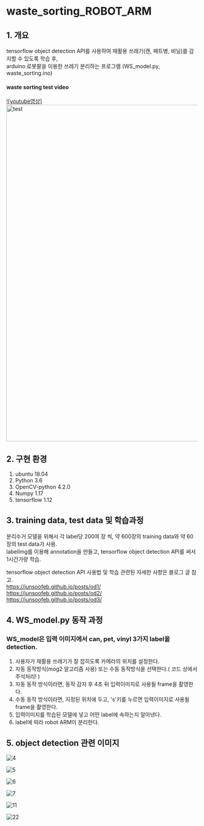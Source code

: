# waste_sorting_ROBOT_ARM
 

## 1. 개요

tensorflow object detection API를 사용하여 재활용 쓰레기(캔, 페트병, 비닐)를 감지할 수 있도록 학습 후,  
arduino 로봇팔을 이용한 쓰레기 분리하는 프로그램 (WS_model.py, waste_sorting.ino)  

#### waste sorting test video

[![youtube영상]<img width="884" alt="test" src="https://user-images.githubusercontent.com/46870741/72788373-25214900-3c75-11ea-8ba0-1607e2e961ef.png">](https://youtu.be/HzhoB2_SR_w)


## 2. 구현 환경

1) ubuntu 18.04
2) Python 3.6
3) OpenCV-python 4.2.0
4) Numpy 1.17
5) tensorflow 1.12

## 3. training data, test data 및 학습과정

분리수거 모델을 위해서 각 label당 200여 장 씩, 약 600장의 training data와 약 60장의 test data가 사용.  
labelImg를 이용해 annotation을 만들고, tensorflow object detection API를 써서 1시간가량 학습.

tensorflow object detection API 사용법 및 학습 관련된 자세한 사항은 블로그 글 참고.  
<https://junsoofeb.github.io/posts/od1/>   
<https://junsoofeb.github.io/posts/od2/>  
<https://junsoofeb.github.io/posts/od3/>  

## 4. WS_model.py  동작 과정

### WS_model은 입력 이미지에서 can, pet, vinyl 3가지 label을 detection.

1) 사용자가 재활용 쓰레기가 잘 잡히도록 카메라의 위치를 설정한다.    
2) 자동 동작방식(mog2 알고리즘 사용) 또는  수동 동작방식을 선택한다.( 코드 상에서 주석처리! )   
3) 자동 동작 방식이라면, 동작 감지 후 4초 뒤 입력이미지로 사용될 frame을 촬영한다.  
4) 수동 동작 방식이라면, 지정된 위치에 두고, 's'키를 누르면 입력이미지로 사용될 frame을 촬영한다.  
5) 입력이미지를 학습된 모델에 넣고 어떤 label에 속하는지 알아낸다.  
6) label에 따라 robot ARM이 분리한다.

## 5. object detection 관련 이미지

![4](https://user-images.githubusercontent.com/46870741/72787225-db376380-3c72-11ea-8785-4035511e9be4.png)

![5](https://user-images.githubusercontent.com/46870741/72787227-db376380-3c72-11ea-80f0-038f8409fae4.png)

![6](https://user-images.githubusercontent.com/46870741/72787229-dbcffa00-3c72-11ea-8cf8-97e77ba82493.png)

![7](https://user-images.githubusercontent.com/46870741/72787230-dbcffa00-3c72-11ea-80b5-4ba43e6afd51.png)

![11](https://user-images.githubusercontent.com/46870741/72787231-dbcffa00-3c72-11ea-8ada-29cbec23016a.png)

![22](https://user-images.githubusercontent.com/46870741/72787232-dbcffa00-3c72-11ea-9c0b-36669721ec2b.png)
